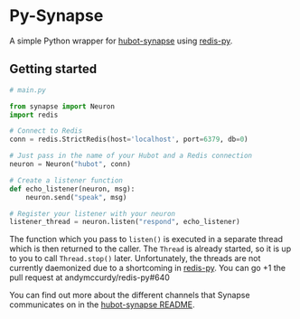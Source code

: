 # Py-Synapse
A simple Python wrapper for [hubot-synapse][hubot-synapse] using
[redis-py][redis-py].

## Getting started
```python
# main.py

from synapse import Neuron
import redis

# Connect to Redis
conn = redis.StrictRedis(host='localhost', port=6379, db=0)

# Just pass in the name of your Hubot and a Redis connection
neuron = Neuron("hubot", conn)

# Create a listener function
def echo_listener(neuron, msg):
    neuron.send("speak", msg)

# Register your listener with your neuron
listener_thread = neuron.listen("respond", echo_listener)
```

The function which you pass to `listen()` is executed in a separate thread
which is then returned to the caller. The `Thread` is already started, so it is
up to you to call `Thread.stop()` later. Unfortunately, the threads are not
currently daemonized due to a shortcoming in [redis-py][redis-py]. You can go
+1 the pull request at andymccurdy/redis-py#640

You can find out more about the different channels that Synapse communicates on
in the [hubot-synapse README][hubot-synapse].

[hubot-synapse]: http://github.com/Gustave/hubot-synapse
[redis-py]: https://github.com/andymccurdy/redis-py
